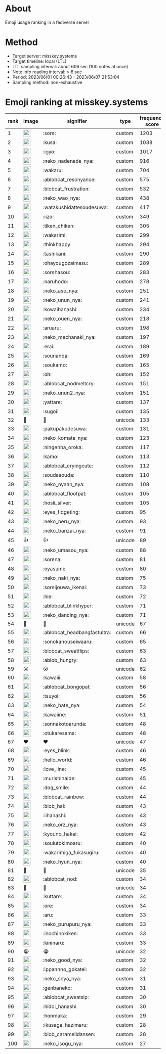 # About
Emoji usage ranking in a fediverse server

# Method
- Target server: misskey.systems
- Target timeline: local (LTL)
- LTL sampling interval: about 606 sec (100 notes at once)
- Note info reading interval: > 6 sec
- Period: 2023/06/01 00:26:43 - 2023/06/07 21:53:04 
- Sampling method: non-exhaustive

# Emoji ranking at misskey.systems

|rank|image|signifier|type|frequency score|
|----|----|----|----|----|
|1|<img height="24" src="https://misskey.systems/emoji/sore.webp">|:sore:|custom|1203|
|2|<img height="24" src="https://misskey.systems/emoji/kusa.webp">|:kusa:|custom|1038|
|3|<img height="24" src="https://misskey.systems/emoji/igyo.webp">|:igyo:|custom|1017|
|4|<img height="24" src="https://misskey.systems/emoji/neko_nadenade_nya.webp">|:neko_nadenade_nya:|custom|916|
|5|<img height="24" src="https://misskey.systems/emoji/wakaru.webp">|:wakaru:|custom|704|
|6|<img height="24" src="https://misskey.systems/emoji/ablobcat_resonyance.webp">|:ablobcat_resonyance:|custom|575|
|7|<img height="24" src="https://misskey.systems/emoji/blobcat_frustration.webp">|:blobcat_frustration:|custom|532|
|8|<img height="24" src="https://misskey.systems/emoji/neko_wao_nya.webp">|:neko_wao_nya:|custom|438|
|9|<img height="24" src="https://misskey.systems/emoji/watakushidattesoudesuwa.webp">|:watakushidattesoudesuwa:|custom|417|
|10|<img height="24" src="https://misskey.systems/emoji/iizo.webp">|:iizo:|custom|349|
|11|<img height="24" src="https://misskey.systems/emoji/tiken_chiken.webp">|:tiken_chiken:|custom|305|
|12|<img height="24" src="https://misskey.systems/emoji/wakarimi.webp">|:wakarimi:|custom|299|
|13|<img height="24" src="https://misskey.systems/emoji/thinkhappy.webp">|:thinkhappy:|custom|294|
|14|<img height="24" src="https://misskey.systems/emoji/tashikani.webp">|:tashikani:|custom|290|
|15|<img height="24" src="https://misskey.systems/emoji/ohayougozaimasu.webp">|:ohayougozaimasu:|custom|289|
|16|<img height="24" src="https://misskey.systems/emoji/sorehasou.webp">|:sorehasou:|custom|283|
|17|<img height="24" src="https://misskey.systems/emoji/naruhodo.webp">|:naruhodo:|custom|278|
|18|<img height="24" src="https://misskey.systems/emoji/neko_ase_nya.webp">|:neko_ase_nya:|custom|251|
|19|<img height="24" src="https://misskey.systems/emoji/neko_unun_nya.webp">|:neko_unun_nya:|custom|241|
|20|<img height="24" src="https://misskey.systems/emoji/kowaihanashi.webp">|:kowaihanashi:|custom|234|
|21|<img height="24" src="https://misskey.systems/emoji/neko_ouen_nya.webp">|:neko_ouen_nya:|custom|218|
|22|<img height="24" src="https://misskey.systems/emoji/aruaru.webp">|:aruaru:|custom|198|
|23|<img height="24" src="https://misskey.systems/emoji/neko_mechanaki_nya.webp">|:neko_mechanaki_nya:|custom|197|
|24|<img height="24" src="https://misskey.systems/emoji/erai.webp">|:erai:|custom|189|
|25|<img height="24" src="https://misskey.systems/emoji/sounanda.webp">|:sounanda:|custom|169|
|26|<img height="24" src="https://misskey.systems/emoji/soukamo.webp">|:soukamo:|custom|165|
|27|<img height="24" src="https://misskey.systems/emoji/oh.webp">|:oh:|custom|152|
|28|<img height="24" src="https://misskey.systems/emoji/ablobcat_nodmeltcry.webp">|:ablobcat_nodmeltcry:|custom|151|
|29|<img height="24" src="https://misskey.systems/emoji/neko_unun2_nya.webp">|:neko_unun2_nya:|custom|151|
|30|<img height="24" src="https://misskey.systems/emoji/yattare.webp">|:yattare:|custom|137|
|31|<img height="24" src="https://misskey.systems/emoji/sugoi.webp">|:sugoi:|custom|135|
|32|🍗|🍗|unicode|133|
|33|<img height="24" src="https://misskey.systems/emoji/pakupakudesuwa.webp">|:pakupakudesuwa:|custom|131|
|34|<img height="24" src="https://misskey.systems/emoji/neko_komata_nya.webp">|:neko_komata_nya:|custom|123|
|35|<img height="24" src="https://misskey.systems/emoji/ningenha_oroka.webp">|:ningenha_oroka:|custom|117|
|36|<img height="24" src="https://misskey.systems/emoji/kamo.webp">|:kamo:|custom|113|
|37|<img height="24" src="https://misskey.systems/emoji/ablobcat_cryingcute.webp">|:ablobcat_cryingcute:|custom|112|
|38|<img height="24" src="https://misskey.systems/emoji/soudasouda.webp">|:soudasouda:|custom|110|
|39|<img height="24" src="https://misskey.systems/emoji/neko_nyaan_nya.webp">|:neko_nyaan_nya:|custom|108|
|40|<img height="24" src="https://misskey.systems/emoji/ablobcat_floofpat.webp">|:ablobcat_floofpat:|custom|105|
|41|<img height="24" src="https://misskey.systems/emoji/hosii_silver.webp">|:hosii_silver:|custom|105|
|42|<img height="24" src="https://misskey.systems/emoji/eyes_fidgeting.webp">|:eyes_fidgeting:|custom|95|
|43|<img height="24" src="https://misskey.systems/emoji/neko_neru_nya.webp">|:neko_neru_nya:|custom|93|
|44|<img height="24" src="https://misskey.systems/emoji/neko_banzai_nya.webp">|:neko_banzai_nya:|custom|91|
|45|👍|👍|unicode|89|
|46|<img height="24" src="https://misskey.systems/emoji/neko_umasou_nya.webp">|:neko_umasou_nya:|custom|88|
|47|<img height="24" src="https://misskey.systems/emoji/sorena.webp">|:sorena:|custom|81|
|48|<img height="24" src="https://misskey.systems/emoji/oyasumi.webp">|:oyasumi:|custom|80|
|49|<img height="24" src="https://misskey.systems/emoji/neko_naki_nya.webp">|:neko_naki_nya:|custom|75|
|50|<img height="24" src="https://misskey.systems/emoji/soreijouwa_ikenai.webp">|:soreijouwa_ikenai:|custom|73|
|51|<img height="24" src="https://misskey.systems/emoji/hie.webp">|:hie:|custom|72|
|52|<img height="24" src="https://misskey.systems/emoji/ablobcat_blinkhyper.webp">|:ablobcat_blinkhyper:|custom|71|
|53|<img height="24" src="https://misskey.systems/emoji/neko_dancing_nya.webp">|:neko_dancing_nya:|custom|71|
|54|🎉|🎉|unicode|67|
|55|<img height="24" src="https://misskey.systems/emoji/ablobcat_headbangfastultra.webp">|:ablobcat_headbangfastultra:|custom|66|
|56|<img height="24" src="https://misskey.systems/emoji/sonokanouseiwaaru.webp">|:sonokanouseiwaaru:|custom|65|
|57|<img height="24" src="https://misskey.systems/emoji/blobcat_sweatflips.webp">|:blobcat_sweatflips:|custom|63|
|58|<img height="24" src="https://misskey.systems/emoji/ablob_hungry.webp">|:ablob_hungry:|custom|63|
|59|😮|😮|unicode|62|
|60|<img height="24" src="https://misskey.systems/emoji/kawaiii.webp">|:kawaiii:|custom|58|
|61|<img height="24" src="https://misskey.systems/emoji/ablobcat_bongopat.webp">|:ablobcat_bongopat:|custom|56|
|62|<img height="24" src="https://misskey.systems/emoji/tsuyoi.webp">|:tsuyoi:|custom|56|
|63|<img height="24" src="https://misskey.systems/emoji/neko_hate_nya.webp">|:neko_hate_nya:|custom|54|
|64|<img height="24" src="https://misskey.systems/emoji/kawaiine.webp">|:kawaiine:|custom|51|
|65|<img height="24" src="https://misskey.systems/emoji/sonnakotoarunda.webp">|:sonnakotoarunda:|custom|48|
|66|<img height="24" src="https://misskey.systems/emoji/otukaresama.webp">|:otukaresama:|custom|48|
|67|❤|❤|unicode|47|
|68|<img height="24" src="https://misskey.systems/emoji/eyes_blink.webp">|:eyes_blink:|custom|46|
|69|<img height="24" src="https://misskey.systems/emoji/hello_world.webp">|:hello_world:|custom|46|
|70|<img height="24" src="https://misskey.systems/emoji/love_iine.webp">|:love_iine:|custom|45|
|71|<img height="24" src="https://misskey.systems/emoji/murishinaide.webp">|:murishinaide:|custom|45|
|72|<img height="24" src="https://misskey.systems/emoji/dog_smile.webp">|:dog_smile:|custom|44|
|73|<img height="24" src="https://misskey.systems/emoji/blobcat_rainbow.webp">|:blobcat_rainbow:|custom|44|
|74|<img height="24" src="https://misskey.systems/emoji/blob_hai.webp">|:blob_hai:|custom|43|
|75|<img height="24" src="https://misskey.systems/emoji/iihanashi.webp">|:iihanashi:|custom|43|
|76|<img height="24" src="https://misskey.systems/emoji/neko_orz_nya.webp">|:neko_orz_nya:|custom|43|
|77|<img height="24" src="https://misskey.systems/emoji/kyouno_hakai.webp">|:kyouno_hakai:|custom|42|
|78|<img height="24" src="https://misskey.systems/emoji/souiutokimoaru.webp">|:souiutokimoaru:|custom|40|
|79|<img height="24" src="https://misskey.systems/emoji/wakarimiga_fukasugiru.webp">|:wakarimiga_fukasugiru:|custom|40|
|80|<img height="24" src="https://misskey.systems/emoji/neko_hyun_nya.webp">|:neko_hyun_nya:|custom|40|
|81|💯|💯|unicode|35|
|82|<img height="24" src="https://misskey.systems/emoji/ablobcat_nod.webp">|:ablobcat_nod:|custom|34|
|83|🤔|🤔|unicode|34|
|84|<img height="24" src="https://misskey.systems/emoji/kuttare.webp">|:kuttare:|custom|34|
|85|<img height="24" src="https://misskey.systems/emoji/ore.webp">|:ore:|custom|34|
|86|<img height="24" src="https://misskey.systems/emoji/aru.webp">|:aru:|custom|33|
|87|<img height="24" src="https://misskey.systems/emoji/neko_purupuru_nya.webp">|:neko_purupuru_nya:|custom|33|
|88|<img height="24" src="https://misskey.systems/emoji/inochinokiken.webp">|:inochinokiken:|custom|33|
|89|<img height="24" src="https://misskey.systems/emoji/kininaru.webp">|:kininaru:|custom|33|
|90|😭|😭|unicode|32|
|91|<img height="24" src="https://misskey.systems/emoji/neko_good_nya.webp">|:neko_good_nya:|custom|32|
|92|<img height="24" src="https://misskey.systems/emoji/ippannno_gokatei.webp">|:ippannno_gokatei:|custom|32|
|93|<img height="24" src="https://misskey.systems/emoji/neko_seya_nya.webp">|:neko_seya_nya:|custom|31|
|94|<img height="24" src="https://misskey.systems/emoji/genbaneko.webp">|:genbaneko:|custom|31|
|95|<img height="24" src="https://misskey.systems/emoji/ablobcat_sweatsip.webp">|:ablobcat_sweatsip:|custom|30|
|96|<img height="24" src="https://misskey.systems/emoji/hidoi_hanashi.webp">|:hidoi_hanashi:|custom|30|
|97|<img height="24" src="https://misskey.systems/emoji/honmaka.webp">|:honmaka:|custom|29|
|98|<img height="24" src="https://misskey.systems/emoji/ikusaga_hazimaru.webp">|:ikusaga_hazimaru:|custom|28|
|99|<img height="24" src="https://misskey.systems/emoji/blob_caramelldansen.webp">|:blob_caramelldansen:|custom|28|
|100|<img height="24" src="https://misskey.systems/emoji/neko_isogu_nya.webp">|:neko_isogu_nya:|custom|27|

